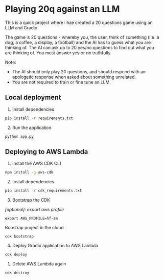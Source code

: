

# Playing 20q against an LLM 

This is a quick project where i hae created a 20 questions game using an LLM and Gradio.

The game is 20 questions - whereby you, the user, think of something (i.e. a dog, a coffee, a display, a football) and the AI has to guess what you are thinking of. 
The AI can ask up to 20 yes/no questions to find out what you are thinking of. You must answer yes or no truthfully. 
 
Note: 
- The AI should only play 20 questions, and should respond with an apologetic response when asked about something unrelated. 
- You are not required to train or fine tune an LLM.

## Local deployment

1. Install dependencies

```bash
pip install -r requirements.txt
```

2. Run the application

```bash
python app.py
```

## Deploying to AWS Lambda

1. install the AWS CDK CLI

```bash
npm install -g aws-cdk
```

2. Install dependencies

```bash
pip install -r cdk_requirements.txt
```

3. Bootstrap the CDK

_[optional]: export aws profile_
```
export AWS_PROFILE=hf-sm
```

Boostrap project in the cloud
```
cdk bootstrap
```

4. Deploy Gradio application to AWS Lambda

```bash
cdk deploy 
```

1. Delete AWS Lambda again

```bash
cdk destroy
```
